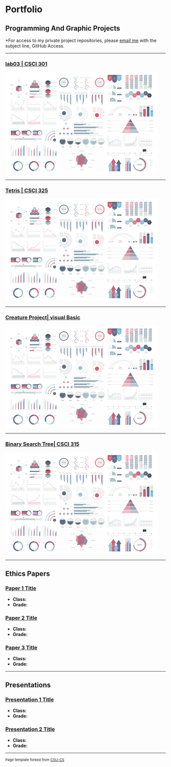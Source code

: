 Portfolio
=========

Programming And Graphic Projects
--------------------

*For access to my private project repositories, please [email me](mailto:mmstewart@csustudent.net?subject=GitHub%20Access) with the subject line, GitHub Access.

---
### [lab03 | CSCI 301](project1)

![Project 1 Thumbnail Name](images/dummy_thumbnail.jpg)

---
### [Tetris | CSCI 325](project2)

![Project 2 Thumbnail Name](images/dummy_thumbnail.jpg)

---
### [Creature Project| visual Basic](project3)

![Project 3 Thumbnail Name](images/dummy_thumbnail.jpg)

---
### [Binary Search Tree| CSCI 315](project4)

![Project 4 Thumbnail Name](images/dummy_thumbnail.jpg)

---

Ethics Papers
-------------

### [Paper 1 Title](/pdf/sample_presentation.pdf)

-   **Class:**  
-   **Grade:**

### [Paper 2 Title](/pdf/sample_presentation.pdf)

-   **Class:** 
-   **Grade:**

### [Paper 3 Title](/pdf/sample_presentation.pdf)

-   **Class:** 
-   **Grade:**

---

Presentations
-------------

### [Presentation 1 Title](/pdf/sample_presentation.pdf)

- **Class:** 
- **Grade:**


### [Presentation 2 Title](/pdf/sample_presentation.pdf)

- **Class:** 
- **Grade:**

---

<p style="font-size:11px">Page template forked from <a href="https://github.com/csu-cs/csci-portfolio">CSU-CS</a></p>
<!-- Remove above link if you don't want to attributive -->

